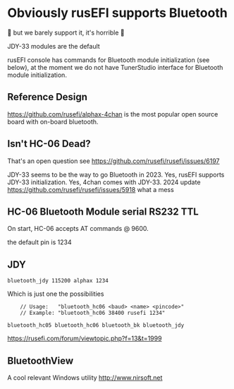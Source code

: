 # Obviously rusEFI supports Bluetooth

🔴 but we barely support it, it's horrible 🔴

JDY-33 modules are the default

rusEFI console has commands for Bluetooth module initialization (see below), at the moment we do not have TunerStudio interface for Bluetooth module initialization.

## Reference Design

https://github.com/rusefi/alphax-4chan is the most popular open source board with on-board bluetooth.

## Isn't HC-06 Dead?

That's an open question see https://github.com/rusefi/rusefi/issues/6197

JDY-33 seems to be the way to go Bluetooth in 2023. Yes, rusEFI supports JDY-33 initialization. Yes, 4chan comes with JDY-33. 2024 update https://github.com/rusefi/rusefi/issues/5918 what a mess

## HC-06 Bluetooth Module serial RS232 TTL

On start, HC-06 accepts AT commands @ 9600.

the default pin is 1234

## JDY

``bluetooth_jdy 115200 alphax 1234``

Which is just one the possibilities

```
	// Usage:   "bluetooth_hc06 <baud> <name> <pincode>"
	// Example: "bluetooth_hc06 38400 rusefi 1234"

bluetooth_hc05 bluetooth_hc06 bluetooth_bk bluetooth_jdy

```

https://rusefi.com/forum/viewtopic.php?f=13&t=1999

## BluetoothView

A cool relevant Windows utility http://www.nirsoft.net
